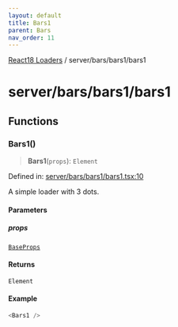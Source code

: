 ```yaml
---
layout: default
title: Bars1
parent: Bars
nav_order: 11
---
```

[React18 Loaders](../../../index.md) / server/bars/bars1/bars1

# server/bars/bars1/bars1

## Functions

### Bars1()

> **Bars1**(`props`): `Element`

Defined in: [server/bars/bars1/bars1.tsx:10](https://github.com/react18-tools/turborepo-template/blob/683b4ec36696d89670e076d81eed672b315d9d38/lib/src/server/bars/bars1/bars1.tsx#L10)

A simple loader with 3 dots.

#### Parameters

##### props

[`BaseProps`](../../common/base/base/index.md#baseprops)

#### Returns

`Element`

#### Example

```ts
<Bars1 />
```
